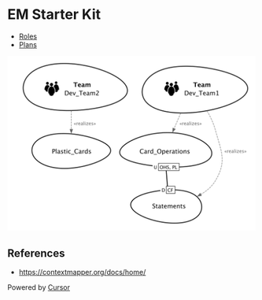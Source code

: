 # EM Starter Kit

- [Roles](./docs/roles/README.md)
- [Plans](./docs/plans/90-days-green-field-plan.md)

![](./docs/Event-Storming-Stage-5_ContextMap.png)

## References

- https://contextmapper.org/docs/home/

Powered by [Cursor](https://www.cursor.com/)